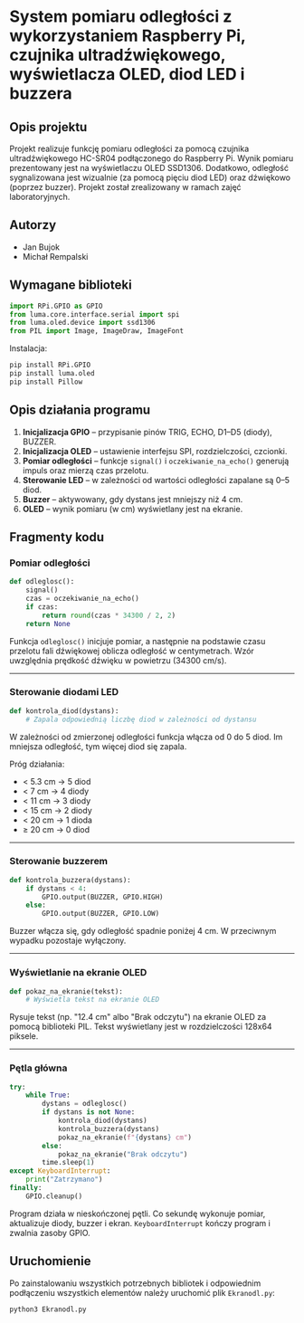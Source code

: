 # System pomiaru odległości z wykorzystaniem Raspberry Pi, czujnika ultradźwiękowego, wyświetlacza OLED, diod LED i buzzera

## Opis projektu

Projekt realizuje funkcję pomiaru odległości za pomocą czujnika ultradźwiękowego HC-SR04 podłączonego do Raspberry Pi. Wynik pomiaru prezentowany jest na wyświetlaczu OLED SSD1306. Dodatkowo, odległość sygnalizowana jest wizualnie (za pomocą pięciu diod LED) oraz dźwiękowo (poprzez buzzer). Projekt został zrealizowany w ramach zajęć laboratoryjnych.

## Autorzy

- Jan Bujok  
- Michał Rempalski

## Wymagane biblioteki 

```python
import RPi.GPIO as GPIO
from luma.core.interface.serial import spi
from luma.oled.device import ssd1306
from PIL import Image, ImageDraw, ImageFont
```

Instalacja:
```bash
pip install RPi.GPIO
pip install luma.oled
pip install Pillow
```

## Opis działania programu

1. **Inicjalizacja GPIO** – przypisanie pinów TRIG, ECHO, D1–D5 (diody), BUZZER.
2. **Inicjalizacja OLED** – ustawienie interfejsu SPI, rozdzielczości, czcionki.
3. **Pomiar odległości** – funkcje `signal()` i `oczekiwanie_na_echo()` generują impuls oraz mierzą czas przelotu.
4. **Sterowanie LED** – w zależności od wartości odległości zapalane są 0–5 diod.
5. **Buzzer** – aktywowany, gdy dystans jest mniejszy niż 4 cm.
6. **OLED** – wynik pomiaru (w cm) wyświetlany jest na ekranie.

## Fragmenty kodu

### Pomiar odległości
```python
def odleglosc():
    signal()
    czas = oczekiwanie_na_echo()
    if czas:
        return round(czas * 34300 / 2, 2)
    return None
```
Funkcja `odleglosc()` inicjuje pomiar, a następnie na podstawie czasu przelotu fali dźwiękowej oblicza odległość w centymetrach. Wzór uwzględnia prędkość dźwięku w powietrzu (34300 cm/s).

---

### Sterowanie diodami LED
```python
def kontrola_diod(dystans):
    # Zapala odpowiednią liczbę diod w zależności od dystansu
```
W zależności od zmierzonej odległości funkcja włącza od 0 do 5 diod. Im mniejsza odległość, tym więcej diod się zapala.

Próg działania:
- < 5.3 cm → 5 diod
- < 7 cm → 4 diody
- < 11 cm → 3 diody
- < 15 cm → 2 diody
- < 20 cm → 1 dioda
- ≥ 20 cm → 0 diod

---

### Sterowanie buzzerem
```python
def kontrola_buzzera(dystans):
    if dystans < 4:
        GPIO.output(BUZZER, GPIO.HIGH)
    else:
        GPIO.output(BUZZER, GPIO.LOW)
```
Buzzer włącza się, gdy odległość spadnie poniżej 4 cm. W przeciwnym wypadku pozostaje wyłączony.

---

### Wyświetlanie na ekranie OLED
```python
def pokaz_na_ekranie(tekst):
    # Wyświetla tekst na ekranie OLED
```
Rysuje tekst (np. "12.4 cm" albo "Brak odczytu") na ekranie OLED za pomocą biblioteki PIL. Tekst wyświetlany jest w rozdzielczości 128x64 piksele.

---

### Pętla główna
```python
try:
    while True:
        dystans = odleglosc()
        if dystans is not None:
            kontrola_diod(dystans)
            kontrola_buzzera(dystans)
            pokaz_na_ekranie(f"{dystans} cm")
        else:
            pokaz_na_ekranie("Brak odczytu")
        time.sleep(1)
except KeyboardInterrupt:
    print("Zatrzymano")
finally:
    GPIO.cleanup()
```
Program działa w nieskończonej pętli. Co sekundę wykonuje pomiar, aktualizuje diody, buzzer i ekran. `KeyboardInterrupt` kończy program i zwalnia zasoby GPIO.

## Uruchomienie

Po zainstalowaniu wszystkich potrzebnych bibliotek i odpowiednim podłączeniu wszystkich elementów należy uruchomić plik `Ekranodl.py`:

```bash
python3 Ekranodl.py
```

